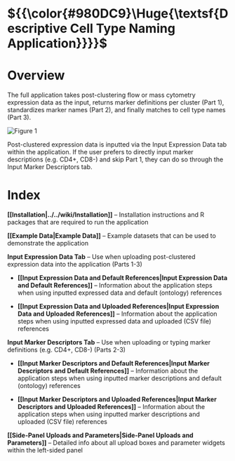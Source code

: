 
# ${{\color{#980DC9}\Huge{\textsf{Descriptive Cell Type Naming Application}}}}\$ 

# Overview
The full application takes post-clustering flow or mass cytometry expression data as the input, returns marker definitions per cluster (Part 1), standardizes marker names (Part 2), and finally matches to cell type names (Part 3). 

![Figure 1](https://github.com/user-attachments/assets/fd6ec134-f358-43cd-b891-cce9790c5bf2)


Post-clustered expression data is inputted via the Input Expression Data tab within the application. If the user prefers to directly input marker descriptions (e.g. CD4+, CD8-) and skip Part 1, they can do so through the Input Marker Descriptors tab.


# Index
**[[Installation|../../wiki/Installation]]** – Installation instructions and R packages that are required to run the application  

**[[Example Data|Example Data]]** – Example datasets that can be used to demonstrate the application   

**Input Expression Data Tab** – Use when uploading post-clustered expression data into the application (Parts 1-3)  

* **[[Input Expression Data and Default References|Input Expression Data and Default References]]** – Information about the application steps when using inputted expressed data and default (ontology) references
  
* **[[Input Expression Data and Uploaded References|Input Expression Data and Uploaded References]]** – Information about the application steps when using inputted expressed data and uploaded (CSV file) references
  
**Input Marker Descriptors Tab** – Use when uploading or typing marker definitions (e.g. CD4+, CD8-) (Parts 2-3)  

* **[[Input Marker Descriptors and Default References|Input Marker Descriptors and Default References]]** – Information about the application steps when using inputted marker descriptions and default (ontology) references  

* **[[Input Marker Descriptors and Uploaded References|Input Marker Descriptors and Uploaded References]]** – Information about the application steps when using inputted marker descriptions and uploaded (CSV file) references  

**[[Side-Panel Uploads and Parameters|Side-Panel Uploads and Parameters]]** – Detailed info about all upload boxes and parameter widgets within the left-sided panel  
